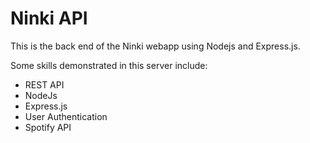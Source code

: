 # Ninki API

This is the back end of the Ninki webapp using Nodejs and Express.js.

Some skills demonstrated in this server include:
- REST API
- NodeJs
- Express.js
- User Authentication
- Spotify API